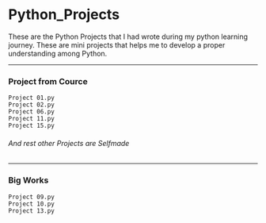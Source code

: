# Python_Projects
These are the Python Projects that I had wrote during my python learning journey. These are mini projects that helps me to develop a proper understanding among Python.
***
### Project from Cource
```
Project 01.py
Project 02.py
Project 06.py
Project 11.py
Project 15.py 
```
###### And rest other Projects are Selfmade
***
### Big Works
```
Project 09.py
Project 10.py
Project 13.py
```
